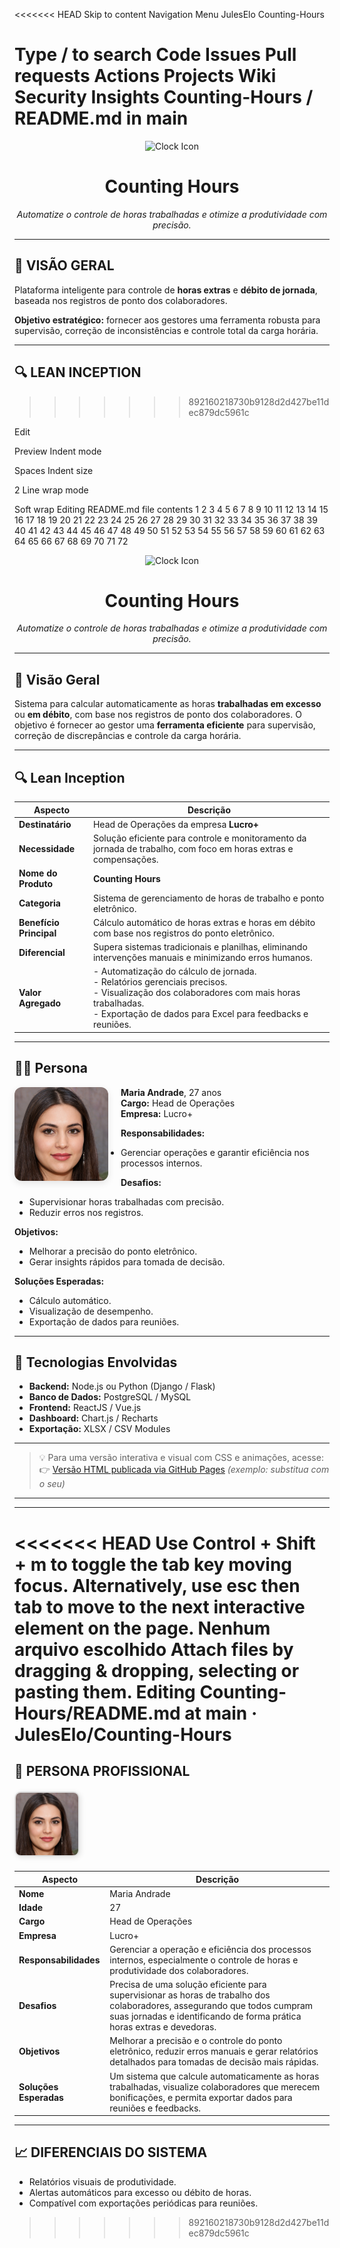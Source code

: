 <<<<<<< HEAD
Skip to content
Navigation Menu
JulesElo
Counting-Hours

Type / to search
Code
Issues
Pull requests
Actions
Projects
Wiki
Security
Insights
Counting-Hours
/
README.md
in
main
=======
<div align="center">
  <img src="https://img.icons8.com/fluency/64/time-machine.png" alt="Clock Icon" />
  <h1><strong>Counting Hours</strong></h1>
  <p><em>Automatize o controle de horas trabalhadas e otimize a produtividade com precisão.</em></p>
</div>

---

## 🚀 VISÃO GERAL

Plataforma inteligente para controle de **horas extras** e **débito de jornada**, baseada nos registros de ponto dos colaboradores.

**Objetivo estratégico:** fornecer aos gestores uma ferramenta robusta para supervisão, correção de inconsistências e controle total da carga horária.

---

## 🔍 LEAN INCEPTION
>>>>>>> 892160218730b9128d2d427be11dec879dc5961c

Edit

Preview
Indent mode

Spaces
Indent size

2
Line wrap mode

Soft wrap
Editing README.md file contents
1
2
3
4
5
6
7
8
9
10
11
12
13
14
15
16
17
18
19
20
21
22
23
24
25
26
27
28
29
30
31
32
33
34
35
36
37
38
39
40
41
42
43
44
45
46
47
48
49
50
51
52
53
54
55
56
57
58
59
60
61
62
63
64
65
66
67
68
69
70
71
72
<div align="center">
  <img src="https://img.icons8.com/fluency/64/time-machine.png" alt="Clock Icon" />
  <h1><strong>Counting Hours</strong></h1>
  <em>Automatize o controle de horas trabalhadas e otimize a produtividade com precisão.</em>
</div>

---

## 🚀 Visão Geral

Sistema para calcular automaticamente as horas **trabalhadas em excesso** ou **em débito**, com base nos registros de ponto dos colaboradores. O objetivo é fornecer ao gestor uma **ferramenta eficiente** para supervisão, correção de discrepâncias e controle da carga horária.

---

## 🔍 Lean Inception

| **Aspecto**               | **Descrição** |
|--------------------------|---------------|
| **Destinatário**         | Head de Operações da empresa **Lucro+** |
| **Necessidade**          | Solução eficiente para controle e monitoramento da jornada de trabalho, com foco em horas extras e compensações. |
| **Nome do Produto**      | **Counting Hours** |
| **Categoria**            | Sistema de gerenciamento de horas de trabalho e ponto eletrônico. |
| **Benefício Principal**  | Cálculo automático de horas extras e horas em débito com base nos registros do ponto eletrônico. |
| **Diferencial**          | Supera sistemas tradicionais e planilhas, eliminando intervenções manuais e minimizando erros humanos. |
| **Valor Agregado**       | - Automatização do cálculo de jornada.<br>- Relatórios gerenciais precisos.<br>- Visualização dos colaboradores com mais horas trabalhadas.<br>- Exportação de dados para Excel para feedbacks e reuniões. |

---

## 👩‍💼 Persona

<div align="left">
  <img src="aux_counting_hours/img00.jfif" alt="Imagem da Persona" width="150" style="border-radius: 12px; box-shadow: 0 4px 12px rgba(0,0,0,0.1); float: left; margin-right: 20px;" />
</div>

**Maria Andrade**, 27 anos  
**Cargo:** Head de Operações  
**Empresa:** Lucro+

**Responsabilidades:**
- Gerenciar operações e garantir eficiência nos processos internos.

**Desafios:**
- Supervisionar horas trabalhadas com precisão.
- Reduzir erros nos registros.

**Objetivos:**
- Melhorar a precisão do ponto eletrônico.
- Gerar insights rápidos para tomada de decisão.

**Soluções Esperadas:**
- Cálculo automático.
- Visualização de desempenho.
- Exportação de dados para reuniões.

---

## 🧠 Tecnologias Envolvidas

- **Backend:** Node.js ou Python (Django / Flask)
- **Banco de Dados:** PostgreSQL / MySQL
- **Frontend:** ReactJS / Vue.js
- **Dashboard:** Chart.js / Recharts
- **Exportação:** XLSX / CSV Modules

---

> 💡 Para uma versão interativa e visual com CSS e animações, acesse:  
> 👉 [Versão HTML publicada via GitHub Pages](https://seuusuario.github.io/seurepositorio) *(exemplo: substitua com o seu)*

---

---

<<<<<<< HEAD
Use Control + Shift + m to toggle the tab key moving focus. Alternatively, use esc then tab to move to the next interactive element on the page.
Nenhum arquivo escolhido
Attach files by dragging & dropping, selecting or pasting them.
Editing Counting-Hours/README.md at main · JulesElo/Counting-Hours
=======
## 👤 PERSONA PROFISSIONAL

<div align="left" style="margin: 20px 0;">
  <img src="aux_counting_hours/img00.jfif" alt="Imagem da Persona" width="100" height="100" style="border-radius: 10px; border: 2px solid #ddd; box-shadow: 2px 2px 8px rgba(0, 0, 0, 0.1);" />
</div>


| **Aspecto**               | **Descrição**                                                                                                                                                 |
|---------------------------|---------------------------------------------------------------------------------------------------------------------------------------------------------------|
| **Nome**                   | Maria Andrade                                                                                                                                                 |
| **Idade**                  | 27                                                                                                                                                             |
| **Cargo**                  | Head de Operações                                                                                                                                              |
| **Empresa**                | Lucro+                                                                                                                                                         |
| **Responsabilidades**      | Gerenciar a operação e eficiência dos processos internos, especialmente o controle de horas e produtividade dos colaboradores.                                 |
| **Desafios**               | Precisa de uma solução eficiente para supervisionar as horas de trabalho dos colaboradores, assegurando que todos cumpram suas jornadas e identificando de forma prática horas extras e devedoras. |
| **Objetivos**              | Melhorar a precisão e o controle do ponto eletrônico, reduzir erros manuais e gerar relatórios detalhados para tomadas de decisão mais rápidas.                  |
| **Soluções Esperadas**     | Um sistema que calcule automaticamente as horas trabalhadas, visualize colaboradores que merecem bonificações, e permita exportar dados para reuniões e feedbacks. |

---

## 📈 DIFERENCIAIS DO SISTEMA

- Relatórios visuais de produtividade.
- Alertas automáticos para excesso ou débito de horas.
- Compatível com exportações periódicas para reuniões.
>>>>>>> 892160218730b9128d2d427be11dec879dc5961c
